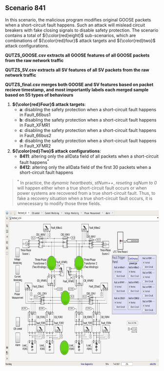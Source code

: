 ## Scenario 841
In this scenario, the malicious program modifies original GOOSE packets when a short-circuit fault happens. Such an attack will mislead circuit breakers with fake closing signals to disable safety protection. The scenario contains a total of ${\color{red}eight}$ sub-scenarios, which are combinations of ${\color{red}four}$ attack targets and ${\color{red}two}$ attack configurations.

**QUTZS_GOOSE.csv extracts all GOOSE features of all GOOSE packets from the raw network traffic**

**QUTZS_SV.csv extracts all SV features of all SV packets from the raw network traffic**

**QUTZS_final.csv merges both GOOSE and SV features based on packet recieve timestamp, and most importantly labels each merged sample based on 55 types of behaviours**

1. **${\color{red}Four}$ attack targets**: 
   - **a**: disabling the safety protection when a short-circuit fault happens in Fault_66bus1
   - **b**: disabling the safety protection when a short-circuit fault happens in Fault_XFMR1
   - **c**: disabling the safety protection when a short-circuit fault happens in Fault_66bus2
   - **d**: disabling the safety protection when a short-circuit fault happens in Fault_XFMR2
2. **${\color{red}Two}$ attack configurations**:
   - **8411**: altering only the allData field of all packets when a short-circuit fault happens<sup>*</sup>
   - **8412**: altering only the allData field of the first 30 packets when a short-circuit fault happens

> <sup>*</sup> In practice, the *dynamic heartbeats*, *stNum++*, *reseting sqNum to 0* will happen either when a true short-circuit fault occurs or when power systems are recovered from a true short-circuit fault. Thus, to fake a recovery situation when a true short-circuit fault occurs, it is unnecessary to modify those three fields.

<img src="https://github.com/CSCRC-SCREED/QUT-ZSS-2023/blob/main/PrimaryPlant.jpg" alt="" width="800" height="510" />
